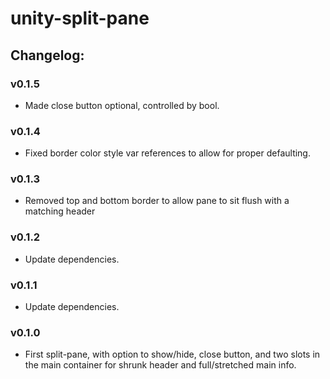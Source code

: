 # unity-split-pane

## Changelog:

### v0.1.5
- Made close button optional, controlled by bool.

### v0.1.4
- Fixed border color style var references to allow for proper defaulting.

### v0.1.3
- Removed top and bottom border to allow pane to sit flush with a matching header

### v0.1.2
- Update dependencies.

### v0.1.1
- Update dependencies.

### v0.1.0
- First split-pane, with option to show/hide, close button, and two slots in the main container for shrunk header and full/stretched main info.
